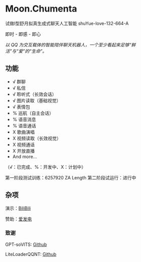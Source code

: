 # Moon.Chumenta
试做I型舒月拟真生成式聊天人工智能 
shuYue-love-132-664-A

即时 - 即感 - 即心

*以 QQ 为交互载体的智能陪伴聊天机器人，一个至少看起来足够“鲜活”与“爱”的“生命”。*

## 功能

- √ 群聊
- √ 私信
- √ 聆听式（长效会话）
- √ 图片读取（基础视觉）
- √ 表情包
- % 巡航（自主会话）
- % 语音消息
- % 语音通话
- X 歌曲演唱
- X 视频读取（长效视觉）
- X 视频通话
- X 开放直播
- And more...
  
（√：已完成、%：开发中、X：计划中）

第一阶段测试训练：6257920 ZA Length
第二阶段试运行：进行中
  
## 杂项

演示：[BiliBili](https://space.bilibili.com/123064704)

赞助：[爱发电](https://afdian.com/a/shuyue520)

### 致谢

GPT-soVITS: [Github](https://github.com/RVC-Boss/GPT-SoVITS)

LiteLoaderQQNT: [Github](https://github.com/LiteLoaderQQNT/LiteLoaderQQNT)
